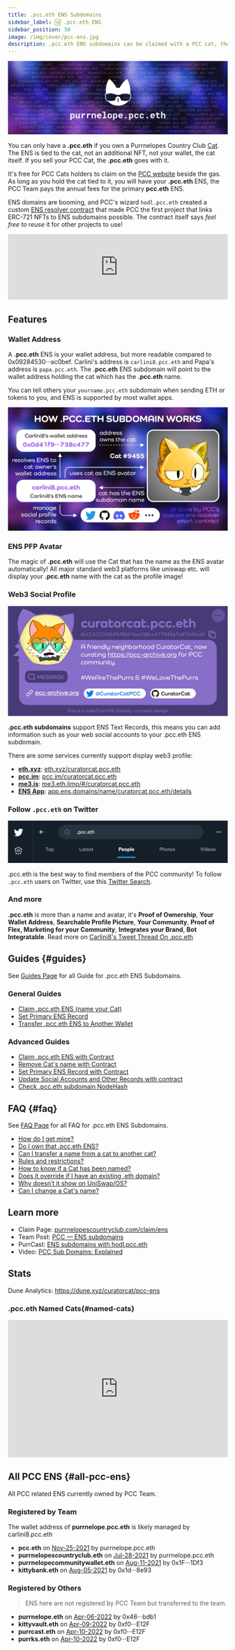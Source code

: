 ```yaml
---
title: .pcc.eth ENS Subdomains
sidebar_label: 🆔 .pcc.eth ENS
sidebar_position: 50
image: /img/cover/pcc-ens.jpg
description: .pcc.eth ENS subdomains can be claimed with a PCC cat, the ENS is tied to the cat and use that cat as PFP, also points to the wallet address holding the cat.
---
```


![](./assets/pcc-ens.jpg)

You can only have a **.pcc.eth** if you own a Purrnelopes Country Club [Cat](../collections/cats/index.md). The ENS is tied to the cat, not an additional NFT, not your wallet, the cat itself. If you sell your PCC Cat, the **.pcc.eth** goes with it.

It's free for PCC Cats holders to claim on the [PCC website](https://www.purrnelopescountryclub.com/claim/ens) beside the gas. As long as you hold the cat tied to it, you will have your **.pcc.eth** ENS, the PCC Team pays the annual fees for the primary **pcc.eth** ENS.

ENS domains are booming, and PCC's wizard `hodl.pcc.eth` created a custom [ENS resolver contract](https://etherscan.io/address/0x9b6d20f524367d7e98ed849d37fc662402dca7fb#code) that made PCC the first project that links ERC-721 NFTs to ENS subdomains possible. The contract itself says _feel free to reuse_ it for other projects to use!

<iframe width="100%" height="150" src="https://dune.xyz/embeds/1099635/1878809/0db4156e-6bdd-4d67-834f-2754f1e2087e" title="pcc.eth counter" frameborder="0" style={{background: "#F3F0FE", borderRadius: "12px"}}></iframe>

## Features

### Wallet Address

A **.pcc.eth** ENS is your wallet address, but more readable compared to 0x09284530···ac0bef. Carlini's address is `carlini8.pcc.eth` and Papa's address is `papa.pcc.eth`. The **.pcc.eth** ENS subdomain will point to the wallet address holding the cat which has the **.pcc.eth** name.

You can tell others your `yourname.pcc.eth` subdomain when sending ETH or tokens to you, and ENS is supported by most wallet apps.

![How .pcc.eth ENS works](./assets/pcc-ens-works.jpg)

### ENS PFP Avatar

The magic of **.pcc.eth** will use the Cat that has the name as the ENS avatar automatically! All major standard web3 platforms like uniswap etc. will display your **.pcc.eth** name with the cat as the profile image!

### Web3 Social Profile

![](./assets/web3profile.jpg)

**.pcc.eth subdomains** support ENS Text Records, this means you can add information such as your web social accounts to your .pcc.eth ENS subdomain.

There are some services currently support display web3 profile:

- **[eth.xyz](https://eth.xyz)**: [eth.xyz/curatorcat.pcc.eth](https://eth.xyz/curatorcat.pcc.eth)
- **[pcc.im](https://pcc.im)**: [pcc.im/curatorcat.pcc.eth](https://pcc.im/curatorcat.pcc.eth)
- **[me3.is](https://me3.is)**: [me3.eth.limo/#/curatorcat.pcc.eth](https://me3.eth.limo/#/curatorcat.pcc.eth)
- **[ENS App](https://app.ens.domains/)**: [app.ens.domains/name/curatorcat.pcc.eth/details](https://app.ens.domains/name/curatorcat.pcc.eth/details)

### Follow `.pcc.eth` on Twitter

![](./assets/twitter.pcc.eth.jpg)

.pcc.eth is the best way to find members of the PCC community! To follow `.pcc.eth` users on Twitter, use this [Twitter Search](https://twitter.com/search?q=.pcc.eth&src=typed_query&f=user).

### And more

**.pcc.eth** is more than a name and avatar, it's **Proof of Ownership**, **Your Wallet Address**, **Searchable Profile Picture**, **Your Community**, **Proof of Flex, Marketing for your Community**, **Integrates your Brand**, **Bot Integratable**. Read more on [Carlini8's Tweet Thread On .pcc.eth](/posts/2022/04/14/post/carlini8-tweet-pcc-eth)

## Guides {#guides}

See [Guides Page](guides.md) for all Guide for .pcc.eth ENS Subdomains.

### General Guides

- [Claim .pcc.eth ENS (name your Cat)](guides.md#claim-pcceth-ens-name-your-cat)
- [Set Primary ENS Record](guides.md#set-primary-ens-record)
- [Transfer .pcc.eth ENS to Another Wallet](guides.md#transfer-pcceth-ens-to-another-wallet)

### Advanced Guides

- [Claim .pcc.eth ENS with Contract](guides.md#claim-pcceth-ens-with-contract)
- [Remove Cat's name with Contract](guides.md#remove-name)
- [Set Primary ENS Record with Contract](guides.md#set-primary-ens-record-with-contract)
- [Update Social Accounts and Other Records with contract](guides.md#setText)
- [Check .pcc.eth subdomain NodeHash](guides.md#domainMap)

## FAQ {#faq}

See [FAQ Page](faq.md) for all FAQ for .pcc.eth ENS Subdomains.

- [How do I get mine?](./faq.md#how-do-i-get-mine)
- [Do I own that .pcc.eth ENS?](./faq.md#do-i-own-that-pcceth-ens)
- [Can I transfer a name from a cat to another cat?](./faq.md#can-i-transfer-a-name-from-a-cat-to-another-cat)
- [Rules and restrictions?](./faq.md#rules-and-restrictions)
- [How to know if a Cat has been named?](./faq.md#faq-check)
- [Does it override if I have an existing .eth domain?](./faq.md#does-it-override-if-i-have-an-existing-eth-domain)
- [Why doesn’t it show on UniSwap/OS?](./faq.md#why-doesnt-it-show-on-uniswapos)
- [Can I change a Cat's name?](./faq.md#faq-change-name)

## Learn more

- Claim Page: [purrnelopescountryclub.com/claim/ens](https://www.purrnelopescountryclub.com/claim/ens)
- Team Post: [PCC — ENS subdomains](/posts/2021/12/14/post/pcc-ens-subdomains)
- PurrCast: [ENS subdomains with hodl.pcc.eth](/posts/2022/04/20/purrcast/)
- Video: [PCC Sub Domains: Explained](/posts/explained/202112-ens-subdomains)

## Stats

Dune Analytics: https://dune.xyz/curatorcat/pcc-ens

### .pcc.eth Named Cats{#named-cats}

<iframe width="100%" height="315" src="https://dune.xyz/embeds/608635/1136329/1d177c7e-8c88-4907-bd9a-67c45e792a95" title="New pcc.eth" frameborder="0" style={{background: "#F3F0FE", borderRadius: "12px"}}></iframe>

## All PCC ENS {#all-pcc-ens}

All PCC related ENS currently owned by PCC Team.

### Registered by Team

The wallet address of **purrnelope.pcc.eth** is likely managed by carlini8.pcc.eth

- **pcc.eth** on [Nov-25-2021](https://etherscan.io/tx/0x33c8aa697ecf67de868f7c0f557403c7694523cadf436e9582c5375a28ed1964) by purrnelope.pcc.eth
- **purrnelopescountryclub.eth** on [Jul-28-2021](https://etherscan.io/tx/0x8c0e14299483d4d01d293f61c2ce223be66771431f6593eaa4f949157b3b1a19) by purrnelope.pcc.eth
- **purrnelopecommunitywallet.eth** on [Aug-11-2021](https://etherscan.io/tx/0x69efb7dff166fa78d2fc31debf53b04651c5e7da2e3db8fa929c1b808eec40ea) by 0x1F···1Df3
- **kittybank.eth** on [Aug-05-2021](https://etherscan.io/tx/0xe0f4a400bb19e3b93f83f8d1f063424b356e3d96efe777241958238fa9c036aa) by 0x1d···8e93

### Registered by Others

> ENS here are not registered by PCC Team but transferred to the team.

- **purrnelope.eth** on [Apr-06-2022](https://etherscan.io/tx/0xa61fb36464a70da993d6e7ca9be4354db181daab711e96ae7d87608f5ea31dd0) by 0x46···bdb1
- **kittyvault.eth** on [Apr-09-2022](https://etherscan.io/tx/0x948f00e73e012351b18bb39e11e853f9d29be06ab7ac906cafc19f794c4b798e) by 0xf0···E12F
- **purrcast.eth** on [Apr-10-2022](https://etherscan.io/tx/0x50c229f5d5dce3cf306d9c180b754c62fa883a0df33b64d0272842271373eaea) by 0xf0···E12F
- **purrks.eth** on [Apr-10-2022](https://etherscan.io/tx/0x663c6ff36d33c5bd7ce41b31173446ce401707c6e4c5df520db30286aa98dd3b) by 0xf0···E12F
